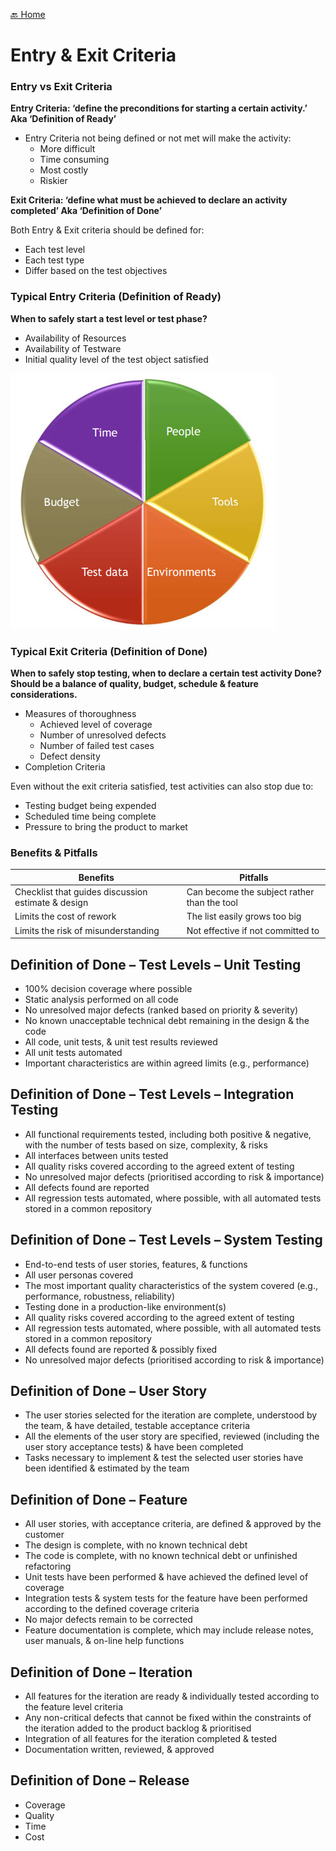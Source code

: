 [🔙 Home](../home.md)

# Entry & Exit Criteria

### Entry vs Exit Criteria
**Entry Criteria: ‘define the preconditions for starting a certain activity.’
Aka ‘Definition of Ready’**
* Entry Criteria not being defined or not met will make the activity:
  * More difficult
  * Time consuming
  * Most costly
  * Riskier

**Exit Criteria: ‘define what must be achieved to declare an activity completed’
Aka ‘Definition of Done’**

Both Entry & Exit criteria should be defined for:
* Each test level
* Each test type
* Differ based on the test objectives

### Typical Entry Criteria (Definition of Ready)
**When to safely start a test level or test phase?**
* Availability of Resources
* Availability of Testware
* Initial quality level of the test object satisfied

![image7.png](assets/image7.png)

### Typical Exit Criteria (Definition of Done)
**When to safely stop testing, when to declare a certain test activity Done? 
Should be a balance of quality, budget, schedule & feature considerations.**
* Measures of thoroughness
  * Achieved level of coverage
  * Number of unresolved defects
  * Number of failed test cases
  * Defect density
* Completion Criteria

Even without the exit criteria satisfied, test activities can also stop due to:
* Testing budget being expended
* Scheduled time being complete
* Pressure to bring the product to market

### Benefits & Pitfalls

| Benefits                                           | Pitfalls                                    |
|----------------------------------------------------|---------------------------------------------|
| Checklist that guides discussion estimate & design | Can become the subject rather than the tool |
| Limits the cost of rework                          | The list easily grows too big               |
| Limits the risk of misunderstanding                | Not effective if not committed to           |

## Definition of Done – Test Levels – Unit Testing
* 100% decision coverage where possible
* Static analysis performed on all code
* No unresolved major defects (ranked based on priority & severity)
* No known unacceptable technical debt remaining in the design & the code
* All code, unit tests, & unit test results reviewed
* All unit tests automated
* Important characteristics are within agreed limits (e.g., performance)

## Definition of Done – Test Levels – Integration Testing
* All functional requirements tested, including both positive & negative, with the number of tests based on size, complexity, & risks
* All interfaces between units tested
* All quality risks covered according to the agreed extent of testing
* No unresolved major defects (prioritised according to risk & importance)
* All defects found are reported
* All regression tests automated, where possible, with all automated tests stored in a common repository

## Definition of Done – Test Levels – System Testing
* End-to-end tests of user stories, features, & functions
* All user personas covered
* The most important quality characteristics of the system covered (e.g., performance, robustness, reliability)
* Testing done in a production-like environment(s)
* All quality risks covered according to the agreed extent of testing
* All regression tests automated, where possible, with all automated tests stored in a common repository
* All defects found are reported & possibly fixed
* No unresolved major defects (prioritised according to risk & importance)

## Definition of Done – User Story
* The user stories selected for the iteration are complete, understood by the team, & have detailed, testable acceptance criteria
* All the elements of the user story are specified, reviewed (including the user story acceptance tests) & have been completed
* Tasks necessary to implement & test the selected user stories have been identified & estimated by the team 

## Definition of Done – Feature
* All user stories, with acceptance criteria, are defined & approved by the customer
* The design is complete, with no known technical debt
* The code is complete, with no known technical debt or unfinished refactoring
* Unit tests have been performed & have achieved the defined level of coverage
* Integration tests & system tests for the feature have been performed according to the defined coverage criteria
* No major defects remain to be corrected
* Feature documentation is complete, which may include release notes, user manuals, & on-line help functions 

## Definition of Done – Iteration
* All features for the iteration are ready & individually tested according to the feature level criteria
* Any non-critical defects that cannot be fixed within the constraints of the iteration added to the product backlog & prioritised
* Integration of all features for the iteration completed & tested
* Documentation written, reviewed, & approved 

## Definition of Done – Release
* Coverage
* Quality
* Time
* Cost